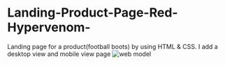 # Landing-Product-Page-Red-Hypervenom-
Landing page for a product(football boots) by using HTML &amp; CSS. I add a desktop view and mobile view page 
![web model](https://github.com/thvithran/Landing-Product-Page-Red-Hypervenom-/assets/73452153/71820875-9ac9-4d2e-8594-750c94c8f85b)
